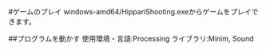 #ゲームのプレイ
windows-amd64/HippariShooting.exeからゲームをプレイできます。

##プログラムを動かす
使用環境・言語:Processing
ライブラリ:Minim, Sound
